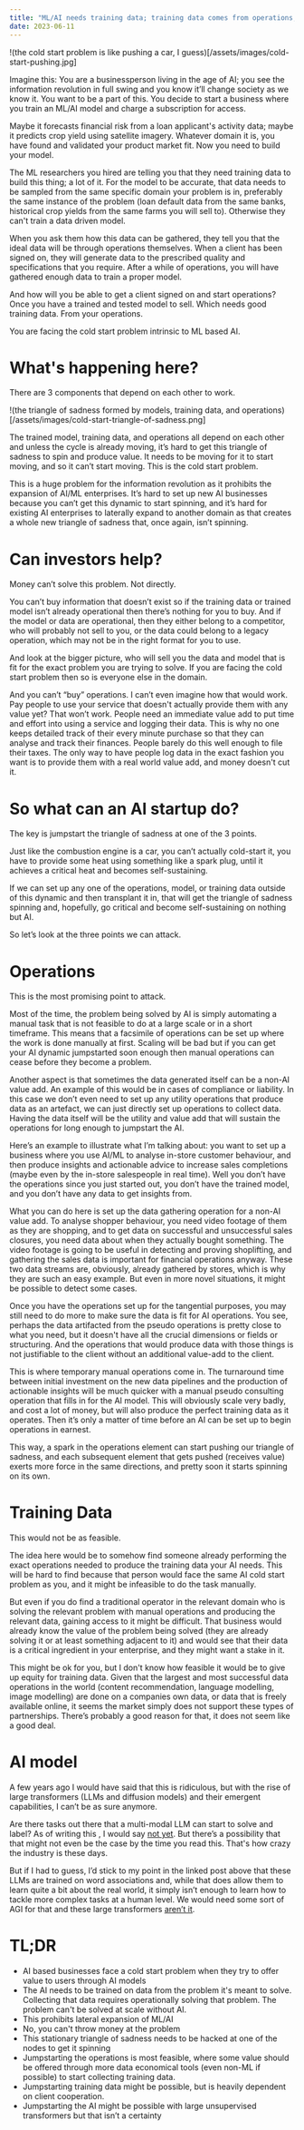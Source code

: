 ```yaml
---
title: "ML/AI needs training data; training data comes from operations; operations need ML/AI"
date: 2023-06-11
---
```


!(the cold start problem is like pushing a car, I guess)[/assets/images/cold-start-pushing.jpg]
<p>Imagine this: You are a businessperson living in the age of AI; you see the information revolution in full swing and you know it’ll change society as we know it. You want to be a part of this. You decide to start a business where you train an ML/AI model and charge a subscription for access. </p>
<p>Maybe it forecasts financial risk from a loan  applicant's activity data; maybe it predicts crop yield using satellite imagery. Whatever domain it is, you have found and validated your product market fit. Now you need to build your model.</p>
<p>The ML researchers you hired are telling you that they need training data to build this thing; a lot of it. For the model to be accurate, that data needs to be sampled from the same specific domain your problem is in, preferably the same instance of the problem (loan default data from the same banks, historical crop yields from the same farms you will sell to). Otherwise they can't train a data driven model.</p>
<p>When you ask them how this data can be gathered, they tell you that the ideal data will be through operations themselves. When a client has been signed on, they will generate data to the prescribed quality and specifications that you require. After a while of operations, you will have gathered enough data to train a proper model.</p>
<p>And how will you be able to get a client signed on and start operations? Once you have a trained and tested model to sell. Which needs good training data. From your operations.</p>
<p>You are facing the cold start problem intrinsic to ML based AI.</p>
<h1>What's happening here?</h1>
<p>There are 3 components that depend on each other to work. </p>
!(the triangle of sadness formed by models, training data, and operations)[/assets/images/cold-start-triangle-of-sadness.png]
<p></p>
<p>The trained model, training data, and operations all depend on each other and unless the cycle is already moving, it’s hard to get this triangle of sadness to spin and produce value. It needs to be moving for it to start moving, and so it can’t start moving. This is the cold start problem.</p>
<p>This is a huge problem for the information revolution as it prohibits the expansion of AI/ML enterprises. It’s hard to set up new AI businesses because you can’t get this dynamic to start spinning, and it’s hard for existing AI enterprises to laterally expand to another domain as that creates a whole new triangle of sadness that, once again, isn’t spinning.</p>
<h1>Can investors help?</h1>
<p>Money can’t solve this problem. Not directly. </p>
<p>You can’t buy information that doesn’t exist so if the training data or trained model isn’t already operational then there’s nothing for you to buy. And if the model or data are operational, then they either belong to a competitor, who will probably not sell to you, or the data could belong to a legacy operation, which may not be in the right format for you to use.</p>
<p>And look at the bigger picture, who will sell you the data and model that is fit for the exact problem you are trying to solve. If you are facing the cold start problem then so is everyone else in the domain.</p>
<p>And you can’t “buy” operations. I can’t even imagine how that would work. Pay people to use your service that doesn't actually provide them with any value yet? That won’t work. People need an immediate value add to put time and effort into using a service and logging their data. This is why no one keeps detailed track of their every minute purchase so that they can analyse and track their finances. People barely do this well enough to file their taxes. The only way to have people log data in the exact fashion you want is to provide them with a real world value add, and money doesn't cut it.</p>
<h1>So what can an AI startup do?</h1>
<p>The key is jumpstart the triangle of sadness at one of the 3 points.</p>
<p>Just like the combustion engine is a car, you can’t actually cold-start it, you have to provide some heat using something like a spark plug, until it achieves a critical heat and becomes self-sustaining.</p>
<p>If we can set up any one of the operations, model, or training data outside of this dynamic and then transplant it in, that will get the triangle of sadness spinning and, hopefully, go critical and become self-sustaining on nothing but AI.</p>
<p>So let’s look at the three points we can attack.</p>
<h1>Operations</h1>
<p>This is the most promising point to attack.</p>
<p>Most of the time, the problem being solved by AI is simply automating a manual task that is not feasible to do at a large scale or in a short timeframe. This means that a facsimile of operations can be set up where the work is done manually at first. Scaling will be bad but if you can get your AI dynamic jumpstarted soon enough then manual operations can cease before they become a problem.</p>
<p>Another aspect is that sometimes the data generated itself can be a non-AI value add. An example of this would be in cases of compliance or liability. In this case we don’t even need to set up any utility operations that produce data as an artefact, we can just directly set up operations to collect data. Having the data itself will be the utility and value add that will sustain the operations for long enough to jumpstart the AI.</p>
<p>Here’s an example to illustrate what I’m talking about: you want to set up a business where you use AI/ML to analyse in-store customer behaviour, and then produce insights and actionable advice to increase sales completions (maybe even by the in-store salespeople in real time). Well you don’t have the operations since you just started out, you don’t have the trained model, and you don’t have any data to get insights from.</p>
<p>What you can do here is set up the data gathering operation for a non-AI value add. To analyse shopper behaviour, you need video footage of them as they are shopping, and to get data on successful and unsuccessful sales closures, you need data about when they actually bought something. The video footage is going to be useful in detecting and proving shoplifting, and gathering the sales data is important for financial operations anyway. These two data streams are, obviously, already gathered by stores, which is why they are such an easy example. But even in more novel situations, it might be possible to detect some cases.</p>
<p>Once you have the operations set up for the tangential purposes, you may still need to do more to make sure the data is fit for AI operations. You see, perhaps the data artifacted from the pseudo operations is pretty close to what you need, but it doesn't have all the crucial dimensions or fields or structuring. And the operations that would produce data with those things is not justifiable to the client without an additional value-add to the client.</p>
<p>This is where temporary manual operations come in. The turnaround time between initial investment on the new data pipelines and the production of actionable insights will be much quicker with a manual pseudo consulting operation that fills in for the AI model. This will obviously scale very badly, and cost a lot of money, but will also produce the perfect training data as it operates. Then it’s only a matter of time before an AI can be set up to begin operations in earnest.</p>
<p>This way, a spark in the operations element can start pushing our triangle of sadness, and each subsequent element that gets pushed (receives value) exerts more force in the same directions, and pretty soon it starts spinning on its own.</p>
<h1>Training Data</h1>
<p>This would not be as feasible.</p>
<p>The idea here would be to somehow find someone already performing the exact operations needed to produce the training data your AI needs. This will be hard to find because that person would face the same AI cold start problem as you, and it might be infeasible to do the task manually. </p>
<p>But even if you do find a traditional operator in the relevant domain who is solving the relevant problem with manual operations and producing the relevant data, gaining access to it might be difficult. That business would already know the value of the problem being solved (they are already solving it or at least something adjacent to it) and would see that their data is a critical ingredient in your enterprise, and they might want a stake in it.</p>
<p>This might be ok for you, but I don't know how feasible it would be to give up equity for training data. Given that the largest and most successful data operations in the world (content recommendation, language modelling, image modelling) are done on a companies own data, or data that is freely available online, it seems the market simply does not support these types of partnerships. There’s probably a good reason for that, it does not seem like a good deal.</p>
<h1>AI model</h1>
<p>A few years ago I would have said that this is ridiculous, but with the rise of large transformers (LLMs and diffusion models) and their emergent capabilities, I can’t be as sure anymore.</p>
<p>Are there tasks out there that a multi-modal LLM can start to solve and label? As of writing this , I would say <a href="https://blog.dayansiddiqui.com/2023/05/14/what-cant-LLMs-do.html"><u>not yet</u></a>. But there’s a possibility that that might not even be the case by the time you read this. That's how crazy the industry is these days.</p>
<p>But if I had to guess, I’d stick to my point in the linked post above that these LLMs are trained on word associations and, while that does allow them to learn quite a bit about the real world, it simply isn’t enough to learn how to tackle more complex tasks at a human level. We would need some sort of AGI for that and these large transformers <a href="https://blog.dayansiddiqui.com/2023/04/09/are-LLMs-AGI.html"><u>aren’t it</u></a>.</p>
<h1>TL;DR</h1>
<ul><li>AI based businesses face a cold start problem when they try to offer value to users through AI models</li>
<li>The AI needs to be trained on data from the problem it's meant to solve. Collecting that data requires operationally solving that problem. The problem can't be solved at scale without AI.</li>
<li>This prohibits lateral expansion of ML/AI</li>
<li>No, you can't throw money at the problem</li>
<li>This stationary triangle of sadness needs to be hacked at one of the nodes to get it spinning</li>
<li>Jumpstarting the operations is most feasible, where some value should be offered through more data economical tools (even non-ML if possible) to start collecting training data.</li>
<li>Jumpstarting training data might be possible, but is heavily dependent on client cooperation.</li>
<li>Jumpstarting the AI might be possible with large unsupervised transformers but that isn’t a certainty</li></ul>


